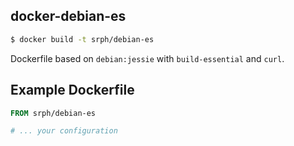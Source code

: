 ## docker-debian-es
```bash
$ docker build -t srph/debian-es
```
Dockerfile based on `debian:jessie` with `build-essential` and `curl`.

## Example Dockerfile
```Dockerfile
FROM srph/debian-es

# ... your configuration
```